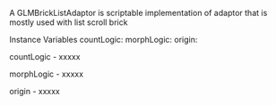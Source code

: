A GLMBrickListAdaptor is scriptable implementation of adaptor that is mostly used with list scroll brickInstance Variables	countLogic:		<Object>	morphLogic:		<Object>	origin:		<Object>countLogic	- xxxxxmorphLogic	- xxxxxorigin	- xxxxx